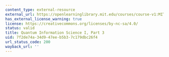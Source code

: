 ```yaml
---
content_type: external-resource
external_url: https://openlearninglibrary.mit.edu/courses/course-v1:MITx+8.370.3x+1T2018/about
has_external_license_warning: true
license: https://creativecommons.org/licenses/by-nc-sa/4.0/
status: valid
title: Quantum Information Science I, Part 3
uid: 7f2de74a-34d9-47ee-b5b3-7c179dbc26f4
url_status_code: 200
wayback_url: ''
---
```

